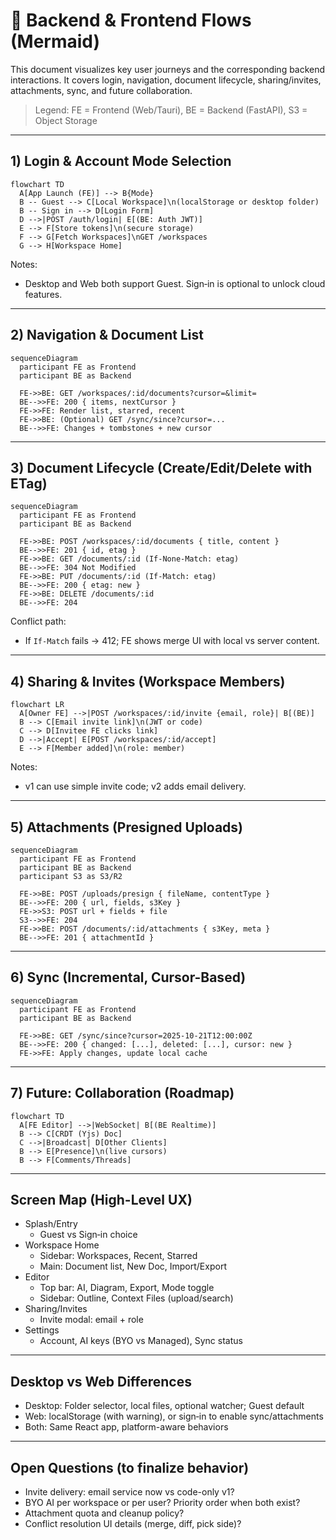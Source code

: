 # 🔄 Backend & Frontend Flows (Mermaid)

This document visualizes key user journeys and the corresponding backend interactions. It covers login, navigation, document lifecycle, sharing/invites, attachments, sync, and future collaboration.

> Legend: FE = Frontend (Web/Tauri), BE = Backend (FastAPI), S3 = Object Storage

---

## 1) Login & Account Mode Selection

```mermaid
flowchart TD
  A[App Launch (FE)] --> B{Mode}
  B -- Guest --> C[Local Workspace]\n(localStorage or desktop folder)
  B -- Sign in --> D[Login Form]
  D -->|POST /auth/login| E[(BE: Auth JWT)]
  E --> F[Store tokens]\n(secure storage)
  F --> G[Fetch Workspaces]\nGET /workspaces
  G --> H[Workspace Home]
```

Notes:
- Desktop and Web both support Guest. Sign‑in is optional to unlock cloud features.

---

## 2) Navigation & Document List

```mermaid
sequenceDiagram
  participant FE as Frontend
  participant BE as Backend

  FE->>BE: GET /workspaces/:id/documents?cursor=&limit=
  BE-->>FE: 200 { items, nextCursor }
  FE->>FE: Render list, starred, recent
  FE->>BE: (Optional) GET /sync/since?cursor=...
  BE-->>FE: Changes + tombstones + new cursor
```

---

## 3) Document Lifecycle (Create/Edit/Delete with ETag)

```mermaid
sequenceDiagram
  participant FE as Frontend
  participant BE as Backend

  FE->>BE: POST /workspaces/:id/documents { title, content }
  BE-->>FE: 201 { id, etag }
  FE->>BE: GET /documents/:id (If-None-Match: etag)
  BE-->>FE: 304 Not Modified
  FE->>BE: PUT /documents/:id (If-Match: etag)
  BE-->>FE: 200 { etag: new }
  FE->>BE: DELETE /documents/:id
  BE-->>FE: 204
```

Conflict path:
- If `If-Match` fails → 412; FE shows merge UI with local vs server content.

---

## 4) Sharing & Invites (Workspace Members)

```mermaid
flowchart LR
  A[Owner FE] -->|POST /workspaces/:id/invite {email, role}| B[(BE)]
  B --> C[Email invite link]\n(JWT or code)
  C --> D[Invitee FE clicks link]
  D -->|Accept| E[POST /workspaces/:id/accept]
  E --> F[Member added]\n(role: member)
```

Notes:
- v1 can use simple invite code; v2 adds email delivery.

---

## 5) Attachments (Presigned Uploads)

```mermaid
sequenceDiagram
  participant FE as Frontend
  participant BE as Backend
  participant S3 as S3/R2

  FE->>BE: POST /uploads/presign { fileName, contentType }
  BE-->>FE: 200 { url, fields, s3Key }
  FE->>S3: POST url + fields + file
  S3-->>FE: 204
  FE->>BE: POST /documents/:id/attachments { s3Key, meta }
  BE-->>FE: 201 { attachmentId }
```

---

## 6) Sync (Incremental, Cursor-Based)

```mermaid
sequenceDiagram
  participant FE as Frontend
  participant BE as Backend

  FE->>BE: GET /sync/since?cursor=2025-10-21T12:00:00Z
  BE-->>FE: 200 { changed: [...], deleted: [...], cursor: new }
  FE->>FE: Apply changes, update local cache
```

---

## 7) Future: Collaboration (Roadmap)

```mermaid
flowchart TD
  A[FE Editor] -->|WebSocket| B[(BE Realtime)]
  B --> C[CRDT (Yjs) Doc]
  C -->|Broadcast| D[Other Clients]
  B --> E[Presence]\n(live cursors)
  B --> F[Comments/Threads]
```

---

## Screen Map (High-Level UX)

- Splash/Entry
  - Guest vs Sign‑in choice
- Workspace Home
  - Sidebar: Workspaces, Recent, Starred
  - Main: Document list, New Doc, Import/Export
- Editor
  - Top bar: AI, Diagram, Export, Mode toggle
  - Sidebar: Outline, Context Files (upload/search)
- Sharing/Invites
  - Invite modal: email + role
- Settings
  - Account, AI keys (BYO vs Managed), Sync status

---

## Desktop vs Web Differences
- Desktop: Folder selector, local files, optional watcher; Guest default
- Web: localStorage (with warning), or sign‑in to enable sync/attachments
- Both: Same React app, platform-aware behaviors

---

## Open Questions (to finalize behavior)
- Invite delivery: email service now vs code-only v1?
- BYO AI per workspace or per user? Priority order when both exist?
- Attachment quota and cleanup policy?
- Conflict resolution UI details (merge, diff, pick side)?
